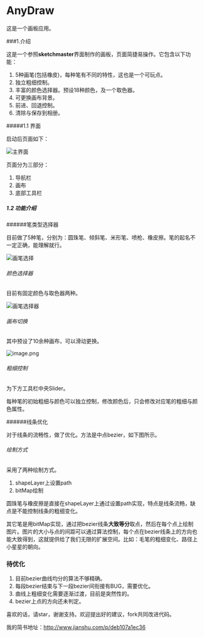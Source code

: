 # AnyDraw
这是一个画板应用。

###1.介绍

这是一个参照**sketchmaster**界面制作的画板，页面简捷易操作。它包含以下功能：

1. 5种画笔(包括橡皮)，每种笔有不同的特性，这也是一个可玩点。
2. 独立粗细控制。
3. 丰富的颜色选择器。预设18种颜色，及一个取色器。
4. 可更换画布背景。
5. 前进、回退控制。
6. 清除与保存到相册。

#####1.1 界面

启动后页面如下：

![主界面](http://upload-images.jianshu.io/upload_images/3913024-1e059a6f0caff095.png?imageMogr2/auto-orient/strip%7CimageView2/2/w/1240)

页面分为三部分：

1. 导航栏
2. 画布
3. 底部工具栏

##### 1.2 功能介绍

######笔类型选择器

目前做了5种笔，分别为：圆珠笔、倾斜笔、米形笔、喷枪、橡皮擦。笔的起名不一定正确，能理解就行。

![画笔选择](http://upload-images.jianshu.io/upload_images/3913024-cbf084d2bd8f719e.png?imageMogr2/auto-orient/strip%7CimageView2/2/w/1240)

###### 颜色选择器

目前有固定颜色与取色器两种。

![画笔选择器](http://upload-images.jianshu.io/upload_images/3913024-a19f810d9b478a79.png?imageMogr2/auto-orient/strip%7CimageView2/2/w/1240)

###### 画布切换

其中预设了10余种画布，可以滑动更换。

![image.png](http://upload-images.jianshu.io/upload_images/3913024-504320f9419e09ef.png?imageMogr2/auto-orient/strip%7CimageView2/2/w/1240)

###### 粗细控制
为下方工具栏中央Slider。

每种笔的初始粗细与颜色可以独立控制，修改颜色后，只会修改对应笔的粗细与颜色属性。

######线条优化

对于线条的流畅性，做了优化。方法是中点bezier，如下图所示。

###### 绘制方式

采用了两种绘制方式。
1. shapeLayer上设置path
2. bitMap绘制

圆珠笔与橡皮擦是直接在shapeLayer上通过设置path实现，特点是线条流畅，缺点是不能控制线条的粗细变化。

其它笔是用bitMap实现，通过把bezier线条**大致等分**取点，然后在每个点上绘制图片。图片的大小与点的间距可以通过算法控制，每个点在bezier线条上的方向也能大致得到，这就提供给了我们无限的扩展空间。比如：毛笔的粗细变化、路径上小星星的朝向。

### 待优化

1. 目前bezier曲线均分的算法不够精确。
2. 每段bezier结束与下一段bezier间衔接有BUG，需要优化。
3. 曲线上粗细变化需要逐渐过渡，目前是突然性的。
4. bezier上点的方向还未判定。

喜欢的话，请star，谢谢支持。欢迎提出好的建议，fork共同改进代码。

我的简书地址：http://www.jianshu.com/p/deb107a1ec36
